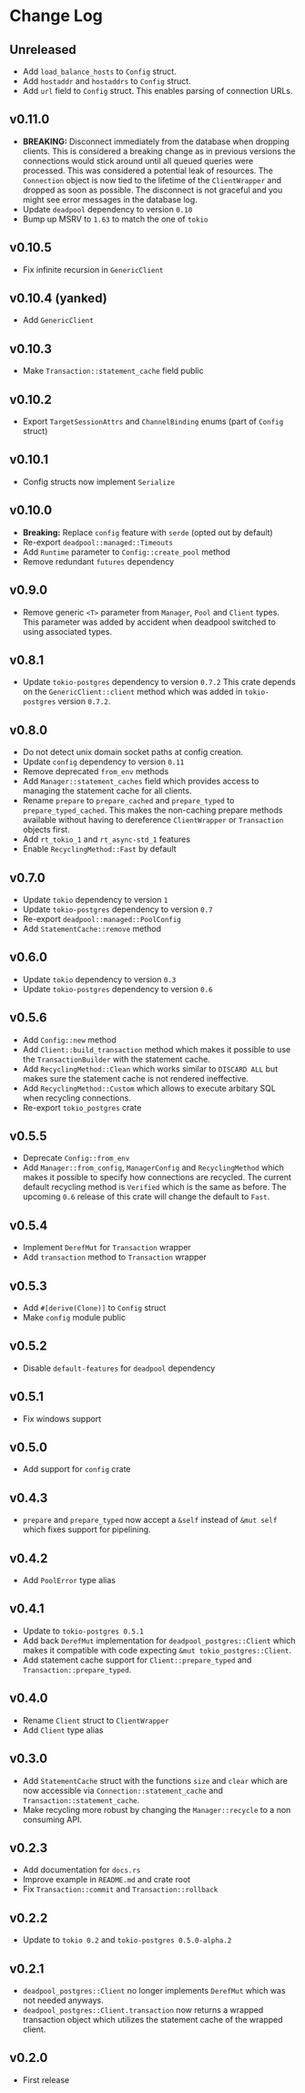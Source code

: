 # Change Log

## Unreleased

- Add `load_balance_hosts` to `Config` struct.
- Add `hostaddr` and `hostaddrs` to `Config` struct.
- Add `url` field to `Config` struct. This enables parsing of
  connection URLs.

## v0.11.0

- **BREAKING:** Disconnect immediately from the database when dropping
  clients. This is considered a breaking change as in previous versions
  the connections would stick around until all queued queries were
  processed. This was considered a potential leak of resources. The
  `Connection` object is now tied to the lifetime of the `ClientWrapper`
  and dropped as soon as possible. The disconnect is not graceful and
  you might see error messages in the database log.
- Update `deadpool` dependency to version `0.10`
- Bump up MSRV to `1.63` to match the one of `tokio`

## v0.10.5

- Fix infinite recursion in `GenericClient`

## v0.10.4 (yanked)

- Add `GenericClient`

## v0.10.3

* Make `Transaction::statement_cache` field public

## v0.10.2

* Export `TargetSessionAttrs` and `ChannelBinding` enums (part of `Config`
  struct)

## v0.10.1

* Config structs now implement `Serialize`

## v0.10.0

* __Breaking:__ Replace `config` feature with `serde` (opted out by default)
* Re-export `deadpool::managed::Timeouts`
* Add `Runtime` parameter to `Config::create_pool` method
* Remove redundant `futures` dependency

## v0.9.0

* Remove generic `<T>` parameter from `Manager`, `Pool` and `Client`
  types. This parameter was added by accident when deadpool switched
  to using associated types.

## v0.8.1

* Update `tokio-postgres` dependency to version `0.7.2`
  This crate depends on the `GenericClient::client` method
  which was added in `tokio-postgres` version `0.7.2`.

## v0.8.0

* Do not detect unix domain socket paths at config creation.
* Update `config` dependency to version `0.11`
* Remove deprecated `from_env` methods
* Add `Manager::statement_caches` field which provides access
  to managing the statement cache for all clients.
* Rename `prepare` to `prepare_cached` and `prepare_typed` to
  `prepare_typed_cached`. This makes the non-caching prepare
  methods available without having to dereference `ClientWrapper`
  or `Transaction` objects first.
* Add `rt_tokio_1` and `rt_async-std_1` features
* Enable `RecyclingMethod::Fast` by default

## v0.7.0

* Update `tokio` dependency to version `1`
* Update `tokio-postgres` dependency to version `0.7`
* Re-export `deadpool::managed::PoolConfig`
* Add `StatementCache::remove` method

## v0.6.0

* Update `tokio` dependency to version `0.3`
* Update `tokio-postgres` dependency to version `0.6`

## v0.5.6

* Add `Config::new` method
* Add `Client::build_transaction` method which makes it possible to
  use the `TransactionBuilder` with the statement cache.
* Add `RecyclingMethod::Clean` which works similar to `DISCARD ALL`
  but makes sure the statement cache is not rendered ineffective.
* Add `RecyclingMethod::Custom` which allows to execute arbitary SQL
  when recycling connections.
* Re-export `tokio_postgres` crate

## v0.5.5

* Deprecate `Config::from_env`
* Add `Manager::from_config`, `ManagerConfig` and `RecyclingMethod` which
  makes it possible to specify how connections are recycled. The current
  default recycling method is `Verified` which is the same as before. The
  upcoming `0.6` release of this crate will change the default to `Fast`.

## v0.5.4

* Implement `DerefMut` for `Transaction` wrapper
* Add `transaction` method to `Transaction` wrapper

## v0.5.3

* Add `#[derive(Clone)]` to `Config` struct
* Make `config` module public

## v0.5.2

* Disable `default-features` for `deadpool` dependency

## v0.5.1

* Fix windows support

## v0.5.0

* Add support for `config` crate

## v0.4.3

* `prepare` and `prepare_typed` now accept a `&self` instead of `&mut self`
  which fixes support for pipelining.

## v0.4.2

* Add `PoolError` type alias

## v0.4.1

* Update to `tokio-postgres 0.5.1`
* Add back `DerefMut` implementation for `deadpool_postgres::Client` which
  makes it compatible with code expecting `&mut tokio_postgres::Client`.
* Add statement cache support for `Client::prepare_typed` and
  `Transaction::prepare_typed`.

## v0.4.0

* Rename `Client` struct to `ClientWrapper`
* Add `Client` type alias

## v0.3.0

* Add `StatementCache` struct with the functions `size` and `clear` which
  are now accessible via `Connection::statement_cache` and
  `Transaction::statement_cache`.
* Make recycling more robust by changing the `Manager::recycle` to a non
  consuming API.

## v0.2.3

* Add documentation for `docs.rs`
* Improve example in `README.md` and crate root
* Fix `Transaction::commit` and `Transaction::rollback`

## v0.2.2

* Update to `tokio 0.2` and `tokio-postgres 0.5.0-alpha.2`

## v0.2.1

* `deadpool_postgres::Client` no longer implements `DerefMut` which was not
    needed anyways.
* `deadpool_postgres::Client.transaction` now returns a wrapped transaction
    object which utilizes the statement cache of the wrapped client.

## v0.2.0

* First release
